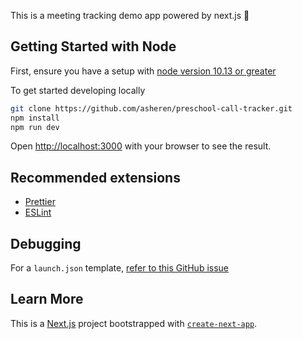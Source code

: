 This is a meeting tracking demo app powered by next.js 🚀

## Getting Started with Node
First, ensure you have a setup with [node version 10.13 or greater](nodejs.org)

To get started developing locally
```bash
git clone https://github.com/asheren/preschool-call-tracker.git
npm install
npm run dev
```

Open [http://localhost:3000](http://localhost:3000) with your browser to see the result.

## Recommended extensions
- [Prettier](https://marketplace.visualstudio.com/items?itemName=esbenp.prettier-vscode)
- [ESLint](https://marketplace.visualstudio.com/items?itemName=dbaeumer.vscode-eslint)

## Debugging

For a `launch.json` template, [refer to this GitHub issue](https://github.com/zeit/next.js/issues/4571#issuecomment-572600387)

## Learn More

This is a [Next.js](https://nextjs.org/) project bootstrapped with [`create-next-app`](https://github.com/zeit/next.js/tree/canary/packages/create-next-app).